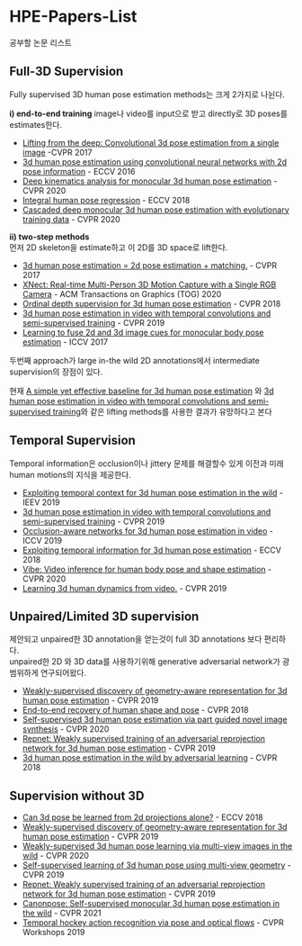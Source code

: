 # HPE-Papers-List
공부할 논문 리스트


## Full-3D Supervision
Fully supervised 3D human pose estimation methods는 크게 2가지로 나뉜다.  

**i) end-to-end training**
 image나 video를 input으로 받고 directly로 3D poses를 estimates한다.  
 - [Lifting from the deep: Convolutional 3d pose estimation from a single image](https://openaccess.thecvf.com/content_cvpr_2017/papers/Tome_Lifting_From_the_CVPR_2017_paper.pdf) -CVPR 2017   
 - [3d human pose estimation using convolutional neural networks with 2d pose information](https://link.springer.com/content/pdf/10.1007/978-3-319-49409-8_15.pdf) - ECCV 2016   
 - [Deep kinematics analysis for monocular 3d human pose estimation](https://openaccess.thecvf.com/content_CVPR_2020/papers/Xu_Deep_Kinematics_Analysis_for_Monocular_3D_Human_Pose_Estimation_CVPR_2020_paper.pdf) - CVPR 2020  
 - [Integral human pose regression](https://openaccess.thecvf.com/content_ECCV_2018/papers/Xiao_Sun_Integral_Human_Pose_ECCV_2018_paper.pdf) - ECCV 2018  
 - [Cascaded deep monocular 3d human pose estimation with evolutionary training data](https://openaccess.thecvf.com/content_CVPR_2020/papers/Li_Cascaded_Deep_Monocular_3D_Human_Pose_Estimation_With_Evolutionary_Training_CVPR_2020_paper.pdf) - CVPR 2020  

**ii) two-step methods**  
 먼저 2D skeleton을 estimate하고 이 2D를 3D space로 lift한다.   
  - [3d human pose estimation = 2d pose estimation + matching.](https://openaccess.thecvf.com/content_cvpr_2017/papers/Chen_3D_Human_Pose_CVPR_2017_paper.pdf) - CVPR 2017  
  - [XNect: Real-time Multi-Person 3D Motion Capture with a Single RGB Camera](https://dl.acm.org/doi/pdf/10.1145/3386569.3392410) - ACM Transactions on Graphics (TOG) 2020  
  - [Ordinal depth supervision for 3d human pose estimation](https://openaccess.thecvf.com/content_cvpr_2018/papers/Pavlakos_Ordinal_Depth_Supervision_CVPR_2018_paper.pdf) - CVPR 2018   
  - [3d human pose estimation in video with temporal convolutions and semi-supervised training](https://openaccess.thecvf.com/content_CVPR_2019/papers/Pavllo_3D_Human_Pose_Estimation_in_Video_With_Temporal_Convolutions_and_CVPR_2019_paper.pdf) - CVPR 2019  
  - [Learning to fuse 2d and 3d image cues for monocular body pose estimation](https://openaccess.thecvf.com/content_ICCV_2017/papers/Tekin_Learning_to_Fuse_ICCV_2017_paper.pdf) - ICCV 2017  

두번째 approach가 large in-the wild 2D annotations에서 intermediate supervision의 장점이 있다.

현재 [A simple yet effective baseline for 3d human pose estimation](https://openaccess.thecvf.com/content_ICCV_2017/papers/Martinez_A_Simple_yet_ICCV_2017_paper.pdf) 와 [3d human pose estimation in video with temporal convolutions and semi-supervised training](https://openaccess.thecvf.com/content_CVPR_2019/papers/Pavllo_3D_Human_Pose_Estimation_in_Video_With_Temporal_Convolutions_and_CVPR_2019_paper.pdf)와 같은 lifting methods를 사용한 결과가 유망하다고 본다

## Temporal Supervision
 Temporal information은 occlusion이나 jittery 문제를 해결할수 있게 이전과 미래 human motions의 지식을 제공한다.  
 - [Exploiting temporal context for 3d human pose estimation in the wild](https://openaccess.thecvf.com/content_CVPR_2019/papers/Arnab_Exploiting_Temporal_Context_for_3D_Human_Pose_Estimation_in_the_CVPR_2019_paper.pdf) - IEEV 2019    
 - [3d human pose estimation in video with temporal convolutions and semi-supervised training](https://openaccess.thecvf.com/content_CVPR_2019/papers/Pavllo_3D_Human_Pose_Estimation_in_Video_With_Temporal_Convolutions_and_CVPR_2019_paper.pdf) - CVPR 2019  
 - [Occlusion-aware networks for 3d human pose estimation in video](https://openaccess.thecvf.com/content_ICCV_2019/papers/Cheng_Occlusion-Aware_Networks_for_3D_Human_Pose_Estimation_in_Video_ICCV_2019_paper.pdf) - ICCV 2019  
 - [Exploiting temporal information for 3d human pose estimation](https://openaccess.thecvf.com/content_ECCV_2018/papers/Mir_Rayat_Imtiaz_Hossain_Exploiting_temporal_information_ECCV_2018_paper.pdf) - ECCV 2018  
 - [Vibe: Video inference for human body pose and shape estimation](https://openaccess.thecvf.com/content_CVPR_2020/papers/Kocabas_VIBE_Video_Inference_for_Human_Body_Pose_and_Shape_Estimation_CVPR_2020_paper.pdf) - CVPR 2020  
 - [Learning 3d human dynamics from video.](https://openaccess.thecvf.com/content_CVPR_2019/papers/Kanazawa_Learning_3D_Human_Dynamics_From_Video_CVPR_2019_paper.pdf) - CVPR 2019  


## Unpaired/Limited 3D supervision
 제안되고 unpaired한 3D annotation을 얻는것이 full 3D annotations 보다 편리하다.    
 unpaired한 2D 와 3D data를 사용하기위해 generative adversarial network가 광범위하게 연구되어왔다.   
 - [Weakly-supervised discovery of geometry-aware representation for 3d human pose estimation](https://openaccess.thecvf.com/content_CVPR_2019/papers/Chen_Weakly-Supervised_Discovery_of_Geometry-Aware_Representation_for_3D_Human_Pose_Estimation_CVPR_2019_paper.pdf) - CVPR 2019  
 - [End-to-end recovery of human shape and pose](https://openaccess.thecvf.com/content_cvpr_2018/papers/Kanazawa_End-to-End_Recovery_of_CVPR_2018_paper.pdf) - CVPR 2018  
 - [Self-supervised 3d human pose estimation via part guided novel image synthesis](https://openaccess.thecvf.com/content_CVPR_2020/papers/Kundu_Self-Supervised_3D_Human_Pose_Estimation_via_Part_Guided_Novel_Image_CVPR_2020_paper.pdf) - CVPR 2020  
 - [Repnet: Weakly supervised training of an adversarial reprojection network for 3d human pose estimation](https://openaccess.thecvf.com/content_CVPR_2019/papers/Wandt_RepNet_Weakly_Supervised_Training_of_an_Adversarial_Reprojection_Network_for_CVPR_2019_paper.pdf) - CVPR 2019  
 - [3d human pose estimation in the wild by adversarial learning](https://openaccess.thecvf.com/content_cvpr_2018/papers/Yang_3D_Human_Pose_CVPR_2018_paper.pdf) - CVPR 2018  

## Supervision without 3D 
 - [Can 3d pose be learned from 2d projections alone?](https://openaccess.thecvf.com/content_ECCVW_2018/papers/11132/Drover_Can_3D_Pose_be_Learned_from_2D_Projections_Alone_ECCVW_2018_paper.pdf) - ECCV 2018  
 - [Weakly-supervised discovery of geometry-aware representation for 3d human pose estimation](https://openaccess.thecvf.com/content_CVPR_2019/papers/Chen_Weakly-Supervised_Discovery_of_Geometry-Aware_Representation_for_3D_Human_Pose_Estimation_CVPR_2019_paper.pdf) - CVPR 2019  
 - [Weakly-supervised 3d human pose learning via multi-view images in the wild](https://openaccess.thecvf.com/content_CVPR_2020/papers/Iqbal_Weakly-Supervised_3D_Human_Pose_Learning_via_Multi-View_Images_in_the_CVPR_2020_paper.pdf) - CVPR 2020  
 - [Self-supervised learning of 3d human pose using multi-view geometry](https://openaccess.thecvf.com/content_CVPR_2019/papers/Kocabas_Self-Supervised_Learning_of_3D_Human_Pose_Using_Multi-View_Geometry_CVPR_2019_paper.pdf) - CVPR 2019  
 - [Repnet: Weakly supervised training of an adversarial reprojection network for 3d human pose estimation](https://openaccess.thecvf.com/content_CVPR_2019/papers/Wandt_RepNet_Weakly_Supervised_Training_of_an_Adversarial_Reprojection_Network_for_CVPR_2019_paper.pdf) - CVPR 2019  
 - [Canonpose: Self-supervised monocular 3d human pose estimation in the wild](https://openaccess.thecvf.com/content/CVPR2021/papers/Wandt_CanonPose_Self-Supervised_Monocular_3D_Human_Pose_Estimation_in_the_Wild_CVPR_2021_paper.pdf) - CVPR 2021  
 - [Temporal hockey action recognition via pose and optical flows](https://openaccess.thecvf.com/content_CVPRW_2019/papers/CVSports/Cai_Temporal_Hockey_Action_Recognition_via_Pose_and_Optical_Flows_CVPRW_2019_paper.pdf) - CVPR Workshops 2019  
